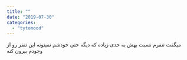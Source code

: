 ```yaml
---
title: ""
date: "2019-07-30"
categories: 
  - "tytomood"
---
```


میگفت تنفرم نسبت بهش به حدی زیاده که دیگه حتی خودشم نمیتونه این تنفر رو از وجودم بیرون کنه
